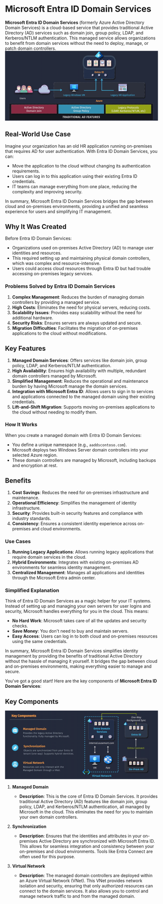 # Microsoft Entra ID Domain Services

**Microsoft Entra ID Domain Services** (formerly Azure Active Directory Domain Services) is a cloud-based service that provides traditional Active Directory (AD) services such as domain join, group policy, LDAP, and Kerberos/NTLM authentication. This managed service allows organizations to benefit from domain services without the need to deploy, manage, or patch domain controllers.
![alt text](images/entra-domain-service.png)

## Real-World Use Case

Imagine your organization has an old HR application running on-premises that requires AD for user authentication. With Entra ID Domain Services, you can:

- Move the application to the cloud without changing its authentication requirements.
- Users can log in to this application using their existing Entra ID credentials.
- IT teams can manage everything from one place, reducing the complexity and improving security.

In summary, Microsoft Entra ID Domain Services bridges the gap between cloud and on-premises environments, providing a unified and seamless experience for users and simplifying IT management.

## Why It Was Created

Before Entra ID Domain Services:

- Organizations used on-premises Active Directory (AD) to manage user identities and resources.
- This required setting up and maintaining physical domain controllers, which was complex and resource-intensive.
- Users could access cloud resources through Entra ID but had trouble accessing on-premises legacy services.

### Problems Solved by Entra ID Domain Services

1. **Complex Management**: Reduces the burden of managing domain controllers by providing a managed service.
2. **High Costs**: Eliminates the need for physical servers, reducing costs.
3. **Scalability Issues**: Provides easy scalability without the need for additional hardware.
4. **Security Risks**: Ensures servers are always updated and secure.
5. **Migration Difficulties**: Facilitates the migration of on-premises applications to the cloud without modifications.

## Key Features

1. **Managed Domain Services**: Offers services like domain join, group policy, LDAP, and Kerberos/NTLM authentication.
2. **High Availability**: Ensures high availability with multiple, redundant domain controllers managed by Microsoft.
3. **Simplified Management**: Reduces the operational and maintenance burden by having Microsoft manage the domain services.
4. **Integration with Microsoft Entra ID**: Allows users to sign in to services and applications connected to the managed domain using their existing credentials.
5. **Lift-and-Shift Migration**: Supports moving on-premises applications to the cloud without needing to modify them.

### How It Works

When you create a managed domain with Entra ID Domain Services:

- You define a unique namespace (e.g., `aaddscontoso.com`).
- Microsoft deploys two Windows Server domain controllers into your selected Azure region.
- These domain controllers are managed by Microsoft, including backups and encryption at rest.

## Benefits

1. **Cost Savings**: Reduces the need for on-premises infrastructure and maintenance.
2. **Operational Efficiency**: Simplifies the management of identity infrastructure.
3. **Security**: Provides built-in security features and compliance with industry standards.
4. **Consistency**: Ensures a consistent identity experience across on-premises and cloud environments.

### Use Cases

1. **Running Legacy Applications**: Allows running legacy applications that require domain services in the cloud.
2. **Hybrid Environments**: Integrates with existing on-premises AD environments for seamless identity management.
3. **Centralized Management**: Manages all applications and identities through the Microsoft Entra admin center.

### Simplified Explanation

Think of Entra ID Domain Services as a magic helper for your IT systems. Instead of setting up and managing your own servers for user logins and security, Microsoft handles everything for you in the cloud. This means:

- **No Hard Work**: Microsoft takes care of all the updates and security checks.
- **Save Money**: You don't need to buy and maintain servers.
- **Easy Access**: Users can log in to both cloud and on-premises resources using the same credentials.

In summary, Microsoft Entra ID Domain Services simplifies identity management by providing the benefits of traditional Active Directory without the hassle of managing it yourself. It bridges the gap between cloud and on-premises environments, making everything easier to manage and secure.

You've got a good start! Here are the key components of **Microsoft Entra ID Domain Services**:

## Key Components

![alt text](images/entra-domain-service-components.png)

1. **Managed Domain**

   - **Description**: This is the core of Entra ID Domain Services. It provides traditional Active Directory (AD) features like domain join, group policy, LDAP, and Kerberos/NTLM authentication, all managed by Microsoft in the cloud. This eliminates the need for you to maintain your own domain controllers.

2. **Synchronization**

   - **Description**: Ensures that the identities and attributes in your on-premises Active Directory are synchronized with Microsoft Entra ID. This allows for seamless integration and consistency between your on-premises and cloud environments. Tools like Entra Connect are often used for this purpose.

3. **Virtual Network**
   - **Description**: The managed domain controllers are deployed within an Azure Virtual Network (VNet). This VNet provides network isolation and security, ensuring that only authorized resources can connect to the domain services. It also allows you to control and manage network traffic to and from the managed domain.
